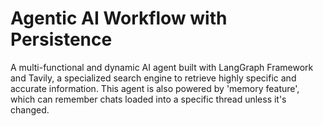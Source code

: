 # Agentic AI Workflow with Persistence

A multi-functional and dynamic AI agent built with LangGraph Framework and Tavily, a specialized search engine to retrieve highly specific and accurate information. This agent is also powered by 'memory feature', which can remember chats loaded into a specific thread unless it's changed.
